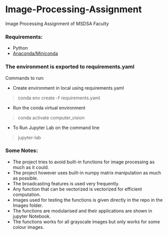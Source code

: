 # Image-Processing-Assignment
Image Processing Assignment of MSDSA Faculty

### Requirements:
- Python
- [Anaconda/Miniconda](https://docs.conda.io/projects/conda/en/latest/user-guide/install/index.html)

### The environment is exported to requirements.yaml
Commands to run:
- Create environment in local using requirements.yaml
>conda env create -f requirements.yaml
- Run the conda virtual environment
>conda activate computer_vision
- To Run Jupyter Lab on the command line
>jupyter-lab

### Some Notes:
- The project tries to avoid built-in functions for image processing as much as it could.
- The project however uses built-in numpy matrix manipulation as much as possible.
- The broadcasting features is used very frequently.
- Any function that can be vectorized is vectorized for efficient computation.
- Images used for testing the functions is given directly in the repo in the Images folder.
- The functions are modularised and their applications are shown in jupyter Notebook.
- The functions works for all grayscale images but only works for some colour images.
